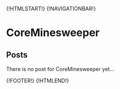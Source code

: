 {!HTMLSTART!}
{!NAVIGATIONBAR!}

# CoreMinesweeper 

## Posts

There is no post for CoreMinesweeper yet...

{!FOOTER!}
{!HTMLEND!}
